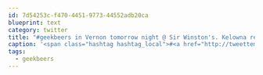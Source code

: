 ```yaml
---
id: 7d54253c-f470-4451-9773-44552adb20ca
blueprint: text
category: twitter
title: "#geekbeers in Vernon tomorrow night @ Sir Winston's. Kelowna represent? @chadkoh @gunsinger @kodiebeckley"
caption: '<span class="hashtag hashtag_local">#<a href="http://tweettemp.darylchymko.ca/?tag=geekbeers">geekbeers</a> in Vernon tomorrow night @ Sir Winston''s. Kelowna represent? <span class="username username_linked">@<a href="https://twitter.com/chadkoh" title="Chad Kohalyk">chadkoh</a></span> <span class="username username_linked">@<a href="https://twitter.com/gunsinger" title="Cynthia Gunsinger">gunsinger</a></span> <span class="username username_linked">@<a href="https://twitter.com/kodiebeckley" title="Kodie Beckley 🔞">kodiebeckley</a></span>'
tags:
  - geekbeers
---
```

